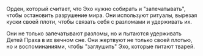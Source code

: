 Орден, который считает, что Эхо нужно собирать и "запечатывать", чтобы остановить разрушение мира. Они используют ритуалы, вырезая куски своей плоти, чтобы связать себя с разломами и удерживать их.

Они не только запечатывают разломы, но и пытаются удерживать Детей Праха в их вечном сне. Они жертвуют не только своей плотью, но и воспоминаниями, чтобы "заглушить" Эхо, которые питают тварей.